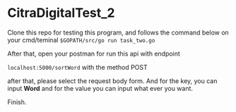 # CitraDigitalTest_2

Clone this repo for testing this program, and follows the command below on your cmd/teminal
``` $GOPATH/src/go run task_two.go ```

After that, open your postman for run this api with endpoint

```localhost:5000/sortWord``` with the method POST

after that, please select the request body form. And for the key, you can input **Word** and for the value you can input what ever you want.

Finish.
